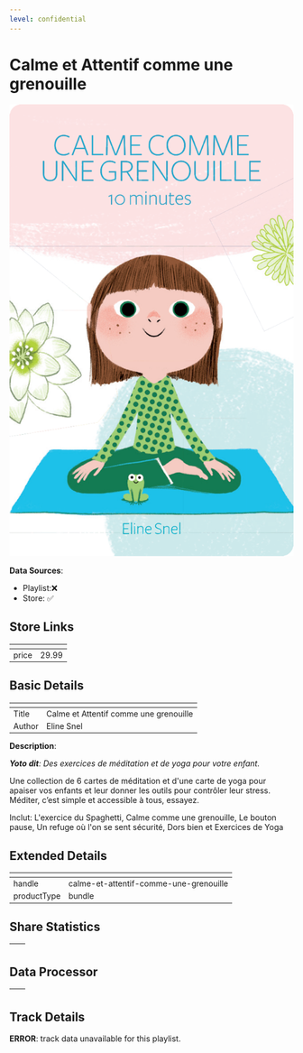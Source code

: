 ```yaml
---
level: confidential
---
```

# Calme et Attentif comme une grenouille

![card_[1jklz].png](../../img/cards/card_[1jklz].png)

**Data Sources**: 

- Playlist:❌
- Store: ✅


## Store Links

| <!-- --> | <!-- --> |
| - | - |
| price | 29.99 |


## Basic Details

| <!-- --> | <!-- --> |
| - | - |
| Title | Calme et Attentif comme une grenouille |
| Author | Eline Snel |

**Description**:

_**Yoto dit**: Des exercices de méditation et de yoga pour votre enfant._

Une collection de 6 cartes de méditation et d'une carte de yoga pour apaiser vos enfants et leur donner les outils pour contrôler leur stress. Méditer, c’est simple et accessible à tous, essayez.

  
Inclut: L'exercice du Spaghetti, Calme comme une grenouille, Le bouton pause, Un refuge où l'on se sent sécurité, Dors bien et Exercices de Yoga


## Extended Details

| <!-- --> | <!-- --> |
| - | - |
| handle | calme-et-attentif-comme-une-grenouille |
| productType | bundle |


## Share Statistics

| <!-- --> | <!-- --> |
| - | - |


## Data Processor

| <!-- --> | <!-- --> |
| - | - |


## Track Details

**ERROR**: track data unavailable for this playlist.
